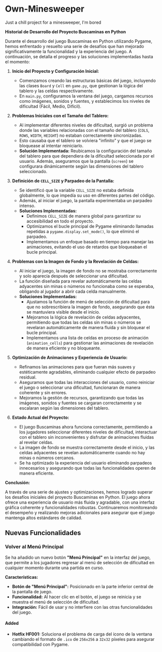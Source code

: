 # Own-Minesweeper
Just a chill project for a minesweeper, I'm bored

**Historial de Desarrollo del Proyecto Buscaminas en Python**

Durante el desarrollo del juego Buscaminas en Python utilizando Pygame, hemos enfrentado y resuelto una serie de desafíos que han mejorado significativamente la funcionalidad y la experiencia del juego. A continuación, se detalla el progreso y las soluciones implementadas hasta el momento:

1. **Inicio del Proyecto y Configuración Inicial:**
   - Comenzamos creando las estructuras básicas del juego, incluyendo las clases `Board` y `Cell` en `game.py`, que gestionan la lógica del tablero y las celdas respectivamente.
   - En `main.py`, configuramos la ventana del juego, cargamos recursos como imágenes, sonidos y fuentes, y establecimos los niveles de dificultad (Fácil, Medio, Difícil).

2. **Problemas Iniciales con el Tamaño del Tablero:**
   - Al implementar diferentes niveles de dificultad, surgió un problema donde las variables relacionadas con el tamaño del tablero (`COLS`, `ROWS`, `WIDTH`, `HEIGHT`) no estaban correctamente sincronizadas.
   - Esto causaba que el tablero se volviera "infinito" y que el juego se bloquease al intentar reiniciarlo.
   - **Solución Implementada:** Reubicamos la configuración del tamaño del tablero para que dependiera de la dificultad seleccionada por el usuario. Además, aseguramos que la pantalla (`screen`) se configurara dinámicamente según las dimensiones del tablero seleccionado.

3. **Definición de `CELL_SIZE` y Parpadeo de la Pantalla:**
   - Se identificó que la variable `CELL_SIZE` no estaba definida globalmente, lo que impedía su uso en diferentes partes del código.
   - Además, al iniciar el juego, la pantalla experimentaba un parpadeo intenso.
   - **Soluciones Implementadas:**
     - Definimos `CELL_SIZE` de manera global para garantizar su accesibilidad en todo el proyecto.
     - Optimizamos el bucle principal de Pygame eliminando llamadas repetidas a `pygame.display.set_mode()`, lo que eliminó el parpadeo.
     - Implementamos un enfoque basado en tiempo para manejar las animaciones, evitando el uso de retardos que bloqueaban el bucle principal.

4. **Problemas con la Imagen de Fondo y la Revelación de Celdas:**
   - Al iniciar el juego, la imagen de fondo no se mostraba correctamente y solo aparecía después de seleccionar una dificultad.
   - La función diseñada para revelar automáticamente las celdas adyacentes sin minas o números no funcionaba como se esperaba, obligando al jugador a abrir cada celda manualmente.
   - **Soluciones Implementadas:**
     - Ajustamos la función de menú de selección de dificultad para que no sobrescribiera la imagen de fondo, asegurando que ésta se mantuviera visible desde el inicio.
     - Mejoramos la lógica de revelación de celdas adyacentes, permitiendo que todas las celdas sin minas o números se revelaran automáticamente de manera fluida y sin bloquear el bucle principal.
     - Implementamos una lista de celdas en proceso de animación (`animation_cells`) para gestionar las animaciones de revelación de manera eficiente y no bloqueante.

5. **Optimización de Animaciones y Experiencia de Usuario:**
   - Refinamos las animaciones para que fueran más suaves y estéticamente agradables, eliminando cualquier efecto de parpadeo residual.
   - Aseguramos que todas las interacciones del usuario, como reiniciar el juego o seleccionar una dificultad, funcionaran de manera coherente y sin errores.
   - Mejoramos la gestión de recursos, garantizando que todas las imágenes, sonidos y fuentes se cargaran correctamente y se escalaran según las dimensiones del tablero.

6. **Estado Actual del Proyecto:**
   - El juego Buscaminas ahora funciona correctamente, permitiendo a los jugadores seleccionar diferentes niveles de dificultad, interactuar con el tablero sin inconvenientes y disfrutar de animaciones fluidas al revelar celdas.
   - La imagen de fondo se muestra correctamente desde el inicio, y las celdas adyacentes se revelan automáticamente cuando no hay minas o números cercanos.
   - Se ha optimizado la experiencia del usuario eliminando parpadeos innecesarios y asegurando que todas las funcionalidades operen de manera eficiente.

**Conclusión:**

A través de una serie de ajustes y optimizaciones, hemos logrado superar los desafíos iniciales del proyecto Buscaminas en Python. El juego ahora ofrece una experiencia de usuario más fluida y agradable, con una interfaz gráfica coherente y funcionalidades robustas. Continuaremos monitoreando el desempeño y realizando mejoras adicionales para asegurar que el juego mantenga altos estándares de calidad.

## Nuevas Funcionalidades

### **Volver al Menú Principal**

Se ha añadido un nuevo botón **"Menú Principal"** en la interfaz del juego, que permite a los jugadores regresar al menú de selección de dificultad en cualquier momento durante una partida en curso.

**Características:**

- **Botón de "Menú Principal":** Posicionado en la parte inferior central de la pantalla de juego.
- **Funcionalidad:** Al hacer clic en el botón, el juego se reinicia y se muestra el menú de selección de dificultad.
- **Integración:** Fácil de usar y no interfiere con las otras funcionalidades del juego.

#### Added
- **Hotfix HF001:** Soluciona el problema de carga del icono de la ventana cambiando el formato de `.ico` de `256x256` a `32x32` píxeles para asegurar compatibilidad con Pygame.